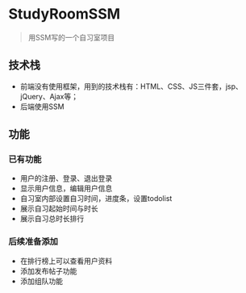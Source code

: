 # StudyRoomSSM

> 用SSM写的一个自习室项目

## 技术栈

- 前端没有使用框架，用到的技术栈有：HTML、CSS、JS三件套，jsp、jQuery、Ajax等；
- 后端使用SSM

## 功能

### 已有功能

- 用户的注册、登录、退出登录
- 显示用户信息，编辑用户信息
- 自习室内部设置自习时间，进度条，设置todolist
- 展示自习起始时间与时长
- 展示自习总时长排行

### 后续准备添加

- 在排行榜上可以查看用户资料
- 添加发布帖子功能
- 添加组队功能
